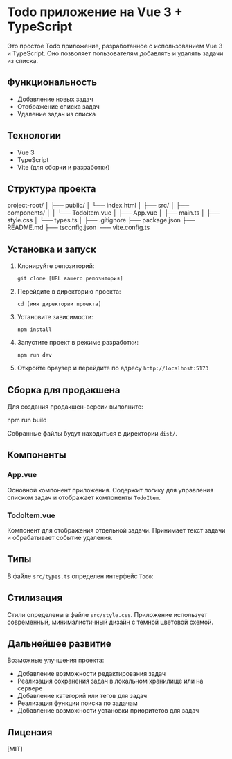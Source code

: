 # Todo приложение на Vue 3 + TypeScript

Это простое Todo приложение, разработанное с использованием Vue 3 и TypeScript. Оно позволяет пользователям добавлять и удалять задачи из списка.

## Функциональность

- Добавление новых задач
- Отображение списка задач
- Удаление задач из списка

## Технологии

- Vue 3
- TypeScript
- Vite (для сборки и разработки)

## Структура проекта
project-root/
│
├── public/
│ └── index.html
│
├── src/
│ ├── components/
│ │ └── TodoItem.vue
│ ├── App.vue
│ ├── main.ts
│ ├── style.css
│ └── types.ts
│
├── .gitignore
├── package.json
├── README.md
├── tsconfig.json
└── vite.config.ts


## Установка и запуск

1. Клонируйте репозиторий:
   ```
   git clone [URL вашего репозитория]
   ```

2. Перейдите в директорию проекта:
   ```
   cd [имя директории проекта]
   ```

3. Установите зависимости:
   ```
   npm install
   ```

4. Запустите проект в режиме разработки:
   ```
   npm run dev
   ```

5. Откройте браузер и перейдите по адресу `http://localhost:5173`

## Сборка для продакшена

Для создания продакшен-версии выполните:

npm run build


Собранные файлы будут находиться в директории `dist/`.

## Компоненты

### App.vue

Основной компонент приложения. Содержит логику для управления списком задач и отображает компоненты `TodoItem`.

### TodoItem.vue

Компонент для отображения отдельной задачи. Принимает текст задачи и обрабатывает событие удаления.

## Типы

В файле `src/types.ts` определен интерфейс `Todo`:

## Стилизация

Стили определены в файле `src/style.css`. Приложение использует современный, минималистичный дизайн с темной цветовой схемой.

## Дальнейшее развитие

Возможные улучшения проекта:

- Добавление возможности редактирования задач
- Реализация сохранения задач в локальном хранилище или на сервере
- Добавление категорий или тегов для задач
- Реализация функции поиска по задачам
- Добавление возможности установки приоритетов для задач

## Лицензия

[MIT]